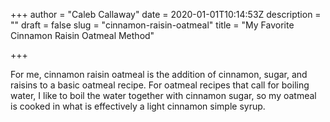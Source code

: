 +++
author = "Caleb Callaway"
date = 2020-01-01T10:14:53Z
description = ""
draft = false
slug = "cinnamon-raisin-oatmeal"
title = "My Favorite Cinnamon Raisin Oatmeal Method"

+++


For me, cinnamon raisin oatmeal is the addition of cinnamon, sugar, and raisins to a basic oatmeal recipe. For oatmeal recipes that call for boiling water, I like to boil the water together with cinnamon sugar, so my oatmeal is cooked in what is effectively a light cinnamon simple syrup.

